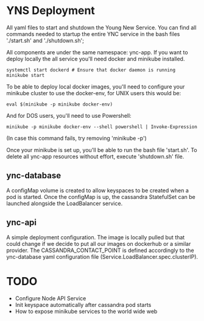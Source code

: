 # YNS Deployment

All yaml files to start and shutdown the Young New Service.
You can find all commands needed to startup the entire YNC service in the bash files './start.sh' and './shutdown.sh';

All components are under the same namespace: ync-app. If you want to deploy locally the all service you'll need docker and minikube installed.

    systemctl start dockerd # Ensure that docker daemon is running
    minikube start

To be able to deploy local docker images, you'll need to configure your minikube cluster to use the docker-env, for UNIX users this would be:

    eval $(minikube -p minikube docker-env)

And for DOS users, you'll need to use Powershell:

    minikube -p minikube docker-env --shell powershell | Invoke-Expression

(In case this command fails, try removing 'minikube -p')

<!-- For all services to be able to work properly on a local setting, you'll need to run on a separate terminal (https://minikube.sigs.k8s.io/docs/handbook/accessing/#using-minikube-tunnel):

    minikube tunnel -->

Once your minikube is set up, you'll be able to run the bash file 'start.sh'. To delete all ync-app resources without effort, execute 'shutdown.sh' file.

## ync-database

A configMap volume is created to allow keyspaces to be created when a pod is started. Once the configMap is up, the cassandra StatefulSet can be launched alongside the LoadBalancer service.

## ync-api

A simple deployment configuration. The image is locally pulled but that could change if we decide to put all our images on dockerhub or a similar provider. The CASSANDRA_CONTACT_POINT is defined accordingly to the ync-database yaml configuration file (Service.LoadBalancer.spec.clusterIP).

# TODO

- Configure Node API Service
- Init keyspace automatically after cassandra pod starts
- How to expose minikube services to the world wide web 
